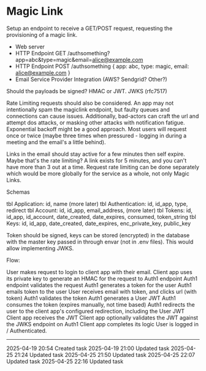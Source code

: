 Magic Link
===

Setup an endpoint to receive a GET/POST request, requesting the provisioning of a magic link.

- Web server
- HTTP Endpoint GET /authsomething?app=abc&type=magic&email=alice@example.com
- HTTP Endpoint POST /authsomething { app: abc, type: magic, email: alice@example.com }
- Email Service Provider Integration (AWS? Sendgrid? Other?)

Should the payloads be signed? HMAC or JWT. JWKS (rfc7517)

Rate Limiting requests should also be considered.
An app may not intentionally spam the magiclink endpoint, but faulty queues and connections can cause issues. Additionally, bad-actors can craft the url and attempt dos attacks, or masking other attacks with notification fatigue. Exponential backoff might be a good approach. Most users will request once or twice (maybe three times when pressured - logging in during a meeting and the email's a little behind).

Links in the email should stay active for a few minutes then self expire. Maybe that's the rate limiting? A link exists for 5 minutes, and you can't have more than 3 out at a time. Request rate limiting can be done separately which would be more globally for the service as a whole, not only Magic Links.

Schemas

tbl Application: id, name (more later)
tbl Authentication: id, id_app, type, redirect
tbl Account: id, id_app, email_address, (more later)
tbl Tokens: id, id_app, id_account, date_created, date_expires, consumed, token_string
tbl Keys: id, id_app, date_created, date_expires, enc_private_key, public_key

Token should be signed, keys can be stored (encrypted) in the database with the master key passed in through envar (not in .env files). This would allow implementing JWKS.

Flow:

User makes request to login to client app with their email.
Client app uses its private key to generate an HMAC for the request to Auth1 endpoint
Auth1 endpoint validates the request
Auth1 generates a token for the user
Auth1 emails token to the user
User receives email with token, and clicks url (with token)
Auth1 validates the token
Auth1 generates a User JWT
Auth1 consumes the token (expires manually, not time based)
Auth1 redirects the user to the client app's configured redirection, including the User JWT
Client app receives the JWT
Client app optionally validates the JWT against the JWKS endpoint on Auth1
Client app completes its logic
User is logged in / Authenticated.

---

2025-04-19 20:54	Created task
2025-04-19 21:00	Updated task
2025-04-25 21:24	Updated task
2025-04-25 21:50	Updated task
2025-04-25 22:07	Updated task
2025-04-25 22:16	Updated task